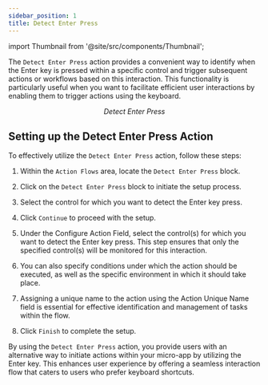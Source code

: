 ```yaml
---
sidebar_position: 1
title: Detect Enter Press
---
```


import Thumbnail from '@site/src/components/Thumbnail';

The `Detect Enter Press` action provides a convenient way to identify when the Enter key is pressed within a specific control and trigger subsequent actions or workflows based on this interaction. This functionality is particularly useful when you want to facilitate efficient user interactions by enabling them to trigger actions using the keyboard.

<figure>
<Thumbnail src="/img/reference/actionflow-blocks/detect-enter-press/detectenterpress.png" alt="Detect Enter Press" />
<figcaption align='center'><i>Detect Enter Press</i></figcaption>
</figure>

## Setting up the Detect Enter Press Action

To effectively utilize the `Detect Enter Press` action, follow these steps:

1. Within the `Action Flows` area, locate the `Detect Enter Press` block.

2. Click on the `Detect Enter Press` block to initiate the setup process.

3. Select the control for which you want to detect the Enter key press.

4. Click `Continue` to proceed with the setup.

5. Under the Configure Action Field, select the control(s) for which you want to detect the Enter key press. This step ensures that only the specified control(s) will be monitored for this interaction.

6. You can also specify conditions under which the action should be executed, as well as the specific environment in which it should take place.

7. Assigning a unique name to the action using the Action Unique Name field is essential for effective identification and management of tasks within the flow.

8. Click `Finish` to complete the setup.

<figure>
<Thumbnail src="/img/reference/actionflow-blocks/detect-enter-press/feild.png" alt="field" />
</figure>

By using the `Detect Enter Press` action, you provide users with an alternative way to initiate actions within your micro-app by utilizing the Enter key. This enhances user experience by offering a seamless interaction flow that caters to users who prefer keyboard shortcuts.
